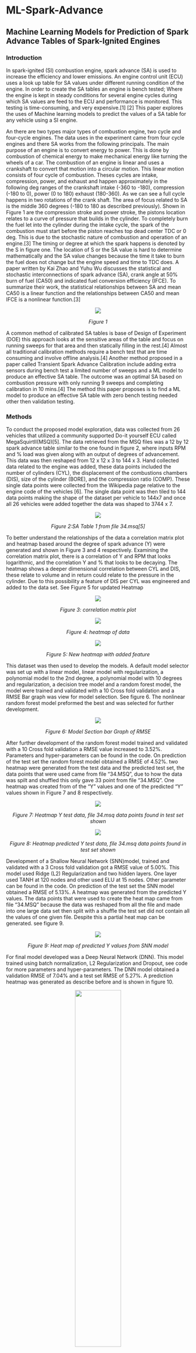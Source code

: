 # ML-Spark-Advance
## Machine Learning Models for Prediction of Spark Advance Tables of Spark-Ignited Engines

### Introduction
In spark-ignited (SI) combustion engine, spark advance (SA) is used to increase the efficiency and lower emissions. An engine control unit (ECU) uses a look up table for SA values under different running condition of the engine.  In order to create the SA tables an engine is bench tested; Where the engine is kept in steady conditions for several engine cycles during which SA values are feed to the ECU and performance is monitored. This testing is time-consuming, and very expensive.[1] [2] This paper explores the uses of Machine learning models to predict the values of a SA table for any vehicle using a SI engine.

An there are two types major types of combustion engine, two cycle and four-cycle engines. The data uses in the experiment came from four cycle engines and there SA works from the following principals. The main purpose of an engine is to convert energy to power. This is done by combustion of chemical energy to make mechanical energy like turning the wheels of a car. The combustion of an engine is linear and uses a crankshaft to convert that motion into a circular motion. This linear motion consists of four cycle of combustion. Theses cycles are intake, compression, power, and exhaust and happen approximately in the following deg ranges of the crankshaft intake (-360 to -180), compression (-180 to 0), power (0 to 180) exhaust (180-360). As we can see a full cycle happens in two rotations of the crank shaft. The area of focus related to SA is the middle 360 degrees (-180 to 180 as described previously). Shown in Figure 1 are the compression stroke and power stroke, the pistons location relates to a curve of pressure that builds in the cylinder. To completely burn the fuel let into the cylinder during the intake cycle, the spark of the combustion must start before the piston reaches top dead center TDC or 0 deg. This is due to the stochastic nature of combustion and operation of an engine.[3] The timing or degree at which the spark happens is denoted by the S in figure one. The location of S or the SA value is hard to determine mathematically and the SA value changes because the time it take to burn the fuel does not change but the engine speed and time to TDC does. A paper written by Kai Zhao and Yuhu Wu discusses the statistical and stochastic interconnections of spark advance (SA), crank angle at 50% burn of fuel (CA50) and indicated fuel conversion efficiency (IFCE). To summarize their work, the statistical relationships between SA and mean CA50 is a linear function and the relationships between CA50 and mean IFCE is a nonlinear function.[3] 

<p align="center">
 <img src="https://github.com/MathandDataScience/ML-Spark-Advance/blob/main/Pictures/Picture1.jpg">
</p>
<p align="center">
 <em>Figure 1</em>
</p>


A common method of calibrated SA tables is base of Design of Experiment (DOE) this approach looks at the sensitive areas of the table and focus on running sweeps for that area and then statically filling in the rest.[4] Almost all traditional calibration methods require a bench test that are time consuming and involve offline analysis.[4] Another method proposed in a paper called Transient Spark Advance Calibration include adding extra sensors during bench test a limited number of sweeps and a ML model to produce an effective SA table. The outcome was an optimal SA based on combustion pressure with only running 9 sweeps and completing calibration in 10 mins.[4] The method this paper proposes is to find a ML model to produce an effective SA table with zero bench testing needed other then validation testing. 

### Methods
To conduct the proposed model exploration, data was collected from 26 vehicles that utilized a community supported Do-it yourself ECU called MegaSquirtII(MSQ)[5]. The data retrieved from the MSQ files was a 12 by 12 spark advance table similar to the one found in figure 2, where inputs RPM and % load was given along with an output of degrees of advancement. This data was then reshaped from 12 x 12 x 3 to 144 x 3. Hand collected data related to the engine was added, these data points included the number of cylinders (CYL), the displacement of the combustions chambers (DIS), size of the cylinder (BORE), and the compression ratio (COMP). These single data points were collected from the Wikipedia page relative to the engine code of the vehicles [6]. The single data point was then tiled to 144 data points making the shape of the dataset per vehicle to 144x7 and once all 26 vehicles were added together the data was shaped to 3744 x 7. 

<p align="center">
 <img  src="https://github.com/MathandDataScience/ML-Spark-Advance/blob/main/Pictures/Picture2.png">
</p>
<p align="center">
 <em>Figure 2:SA Table 1 from file 34.msq[5]</em>
</p>


To better understand the relationships of the data a correlation matrix plot and heatmap based around the degree of spark advance (Y) were generated and shown in Figure 3 and 4 respectively. Examining the correlation matrix plot, there is a correlation of Y and RPM that looks logarithmic, and the correlation Y and %  that looks to be decaying. The heatmap shows a deeper dimensional correlation between CYL and DIS, these relate to volume and in return could relate to the pressure in the cylinder. Due to this possibility a feature of DIS per CYL was engineered and added to the data set. See Figure 5 for updated Heatmap 

<p align="center">
 <img  src="https://github.com/MathandDataScience/ML-Spark-Advance/blob/main/Pictures/Picture3.png">
</p>
<p align="center">
 <em>Figure 3: correlation matrix plot </em>
</p>

<p align="center">
 <img  src="https://github.com/MathandDataScience/ML-Spark-Advance/blob/main/Pictures/Picture4.png">
</p>
<p align="center">
 <em>Figure 4: heatmap of data </em>
</p>

<p align="center">
 <img  src="https://github.com/MathandDataScience/ML-Spark-Advance/blob/main/Pictures/Picture5.png">
</p>
<p align="center">
 <em>Figure 5: New heatmap with added feature </em>
</p>

This dataset was then used to develop the models. A default model selector was set up with a linear model, linear model with regularization, a polynomial model to the 2nd  degree, a polynomial model with 10 degrees and regularization, a decision tree model and a random forest model, the model were trained and validated with a 10 Cross fold validation and a RMSE Bar graph was view for model selection. See figure 6. The nonlinear random forest model preformed the best and was selected for further development.  

<p align="center">
 <img  src="https://github.com/MathandDataScience/ML-Spark-Advance/blob/main/Pictures/Picture6.png">
</p>
<p align="center">
 <em>Figure 6: Model Section bar Graph of RMSE </em>
</p>

After further development of the random forest model trained and validated with a 10 Cross fold validation a RMSE value increased to 3.52%. Parameters and hyper-parameters can be found in the code. On prediction of the test set the random forest model obtained a RMSE of 4.52%. two heatmap were generated from the test data and the predicted test set, the data points that were used came from file “34.MSQ”, due to how the data was spilt and shuffled this only gave 33 point from file “34.MSQ”. One heatmap was created from of the “Y” values and one of the predicted “Y” values shown in Figure 7 and 8 respectively. 


<p align="center">
 <img  src="https://github.com/MathandDataScience/ML-Spark-Advance/blob/main/Pictures/Picture7.png">
</p>
<p align="center">
 <em>Figure 7: Heatmap Y test data, file 34.msq data points found in test set shown </em>
</p>

<p align="center">
 <img  src="https://github.com/MathandDataScience/ML-Spark-Advance/blob/main/Pictures/Picture8.png">
</p>
<p align="center">
 <em>Figure 8: Heatmap predicted Y test data, file 34.msq data points found in test set shown </em>
</p>

Development of a Shallow Neural Network (SNN)model, trained and validated with a 3 Cross fold validation got a RMSE value of 5.00%. This model used Ridge (L2) Regularization and two hidden layers. One layer used TANH at 120 nodes and other used ELU at 15 nodes. Other parameter can be found in the code. On prediction of the test set the SNN model obtained a RMSE of 5.13%. A heatmap was generated from the predicted Y values. The data points that were used to create the heat map came from file “34.MSQ” because the data was reshaped from all the file and made into one large data set then split with a shuffle the test set did not contain all the values of one given file.  Despite this a partial heat map can be generated.  see figure 9. 

<p align="center">
 <img  src="https://github.com/MathandDataScience/ML-Spark-Advance/blob/main/Pictures/Picture9.png">
</p>
<p align="center">
 <em>Figure 9: Heat map of predicted Y values from SNN model </em>
</p>

For final model developed was a Deep Neural Network (DNN). This model trained using batch normalization, L2 Regularization and Dropout, see code for more parameters and hyper-parameters. The DNN model obtained a validation RMSE of 7.04% and a test set RMSE of 5.27%. A prediction heatmap was generated as describe before and is shown in figure 10. 


<p align="center">
 <img width="50%" height="50%" src="https://github.com/MathandDataScience/ML-Spark-Advance/blob/main/Pictures/Picture10-1.png">
</p>
<p align="center">
 <em>Figure 10: Heat map of predicted Y values from DNN model </em>
</p>

### Results 
The three models presented all obtain a low RMSE values, going only by this metric result of the random forest model on the test set of data was the highest at 4.53% for RMSE. A R-Squared value was calculated showing that the Random Forest model data has a 94% correction to the original data see figure 11. Further analyzes of the data and the R-Squared plot (figure 11) for random forest shows a good correlation and a decent correction for spread of data that is a bit weighted to values 25 and lower. This bias for higher value prediction in our application is actual more desired dues to the effiency of the engine at higher RPM is more critical than the lower end. Further analyze of the SNN model and it’s R-Squared plot(see figure 12) show that this model handles the bias better, this show by predicting the lower values are better than random forest but this comes at not prediction the rest of the data as well.  Resulting in a lower R-squared of 93%. 


<p align="center">
 <img  src="https://github.com/MathandDataScience/ML-Spark-Advance/blob/main/Pictures/Picture11.png">
</p>
<p align="center">
 <em>Figure 11:  R-Squared of Random forest model </em>
</p>


<p align="center">
 <img width="25%" height="25%" src="https://github.com/MathandDataScience/ML-Spark-Advance/blob/main/Pictures/Picture12.png">
</p>
<p align="center">
 <em>Figure 12: R-Squared of SNN model </em>
</p>

The final model, DNN preformed the worst out of the three with a 92% R-squared value, see figure 13 for plot. Despite this I believe that with a larger data set and a further turning the DNN could perform better on the nonlinear components the combustion cycles.  As mention earlier to truly validate any of these models a single bench test would have to be performed for each model using the original data as a base line. 


<p align="center">
 <img  src="https://github.com/MathandDataScience/ML-Spark-Advance/blob/main/Pictures/Picture13.png">
</p>
<p align="center">
 <em>Figure 13: R-Squared of DNN model </em>
</p>


### Conclusion

Due to the nonlinear component the Random forest and SNN models performed the best, an may be an effective SA tables. As mention earlier to truly validate any of these models a single bench test would have to be performed for each model using the original data as a base line. The DNN model may perform better if there was a larger data set. Out of all these models the Random Forest shows the most promise given the current data set obtain a RMSE of 4.35% and a R-Squared of 94%. 

### References 
[1] K. Zhao, Y. Wu and T. Shen, "Beta-Distribution-Based Knock Probability Estimation, Control Scheme, and Experimental Validation for SI Engines," in IEEE Transactions on Control Systems Technology, vol.(early access),pp. 1-8, April 2020

[2]Enrico Corti, Nicolò Cavina, Alberto Cerofolini, Claudio Forte, Giorgio Mancini, Davide Moro, Fabrizio Ponti, Vittorio Ravaglioli, “Transient Spark Advance Calibration Approach,” Energy Procedia, Vol. 45, pp. 967-976, 2014.

[3] Zhang, Yahui, Gao, Jinwu, and Shen, Tielong. “Probabilistic Guaranteed Gradient Learning-Based Spark Advance Self-Optimizing Control for Spark-Ignited Engines.” IEEE Transactions on Neural Networks and Learning Systems, vol.29, no. 10 pp. 4683–4693, 2018.

[4] Enrico Corti, Nicolò Cavina, Alberto Cerofolini, Claudio Forte, Giorgio Mancini, Davide Moro, Fabrizio Ponti, Vittorio Ravaglioli, “Transient Spark Advance Calibration Approach,” Energy Procedia, Vol. 45, pp. 967-976, 2014.

[5] https://msqur.com/

[6] https://en.wikipedia.org/wiki/Main_Page



